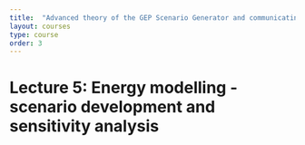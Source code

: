 ```yaml
---
title:  "Advanced theory of the GEP Scenario Generator and communicating outputs"
layout: courses
type: course
order: 3
---
```


# Lecture 5: Energy modelling - scenario development and sensitivity analysis

<style>

.responsive-wrap iframe{ max-width: 100%;}

</style>

<div class="responsive-wrap">